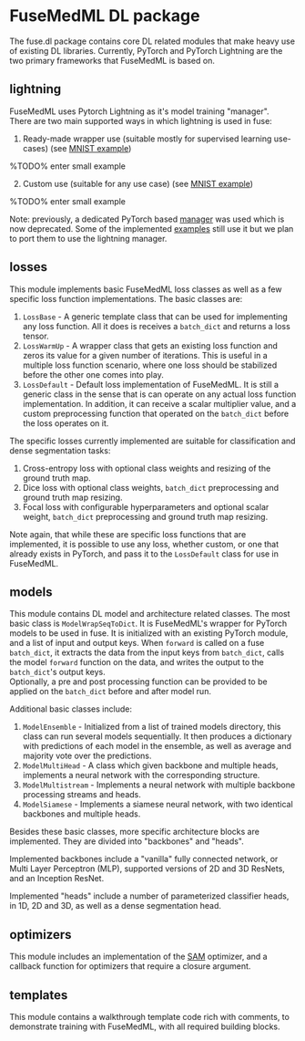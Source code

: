 # FuseMedML DL package

The fuse.dl package contains core DL related modules that make heavy use of existing DL libraries. Currently, PyTorch and PyTorch Lightning are the two primary frameworks that FuseMedML is based on.

## lightning
FuseMedML uses Pytorch Lightning as it's model training "manager".  
There are two main supported ways in which lightning is used in fuse:
1. Ready-made wrapper use (suitable mostly for supervised learning use-cases)
(see [MNIST example](../examples/fuse_examples/imaging/classification/mnist/run_mnist.py))

%TODO% enter small example
    
2. Custom use (suitable for any use case)
(see [MNIST example](../examples/fuse_examples/imaging/classification/mnist/run_mnist_custom_pl_imp.py))

%TODO% enter small example

Note: previously, a dedicated PyTorch based [manager](manager) was used which is now deprecated. Some of the implemented [examples](../examples) still use it but we plan to port them to use the lightning manager.

## losses
This module implements basic FuseMedML loss classes as well as a few specific loss function implementations.
The basic classes are:  
1. `LossBase` - A generic template class that can be used for implementing any loss function. All it does is receives a `batch_dict` and returns a loss tensor.
2. `LossWarmUp` - A wrapper class that gets an existing loss function and zeros its value for a given number of iterations. This is useful in a multiple loss function scenario, where one loss should be stabilized before the other one comes into play.
3. `LossDefault` - Default loss implementation of FuseMedML. It is still a generic class in the sense that is can operate on any actual loss function implementation. In addition, it can receive a scalar multiplier value, and a custom preprocessing function that operated on the `batch_dict` before the loss operates on it.

The specific losses currently implemented are suitable for classification and dense segmentation tasks:  
1. Cross-entropy loss with optional class weights and resizing of the ground truth map.
2. Dice loss with optional class weights, `batch_dict` preprocessing and ground truth map resizing. 
3. Focal loss with configurable hyperparameters and optional scalar weight, `batch_dict` preprocessing and ground truth map resizing.  

Note again, that while these are specific loss functions that are implemented, it is possible to use any loss, whether custom, or one that already exists in PyTorch, and pass it to the `LossDefault` class for use in FuseMedML.

## models
This module contains DL model and architecture related classes. 
The most basic class is `ModelWrapSeqToDict`. It is FuseMedML's wrapper for PyTorch models to be used in fuse. It is initialized with an existing PyTorch module, and a list of input and output keys. When `forward` is called on a fuse `batch_dict`, it extracts the data from the input keys from `batch_dict`, calls the model `forward` function on the data, and writes the output to the `batch_dict`'s output keys.  
Optionally, a pre and post processing function can be provided to be applied on the `batch_dict` before and after model run.

 Additional basic classes include:
 1. `ModelEnsemble` - Initialized from a list of trained models directory, this class can run several models sequentially. It then produces a dictionary with predictions of each model in the ensemble, as well as average and majority vote over the predictions.
 2. `ModelMultiHead` - A class which given backbone and multiple heads, implements a neural network with the corresponding structure.
 3. `ModelMultistream` - Implements a neural network with multiple backbone processing streams and heads.
 4. `ModelSiamese` - Implements a siamese neural network, with two identical backbones and multiple heads.

Besides these basic classes, more specific architecture blocks are implemented. They are divided into "backbones" and "heads".

Implemented backbones include a "vanilla" fully connected network, or Multi Layer Perceptron (MLP), supported versions of 2D and 3D ResNets, and an Inception ResNet.   

Implemented "heads" include a number of parameterized classifier heads, in 1D, 2D and 3D, as well as a dense segmentation head.

## optimizers
This module includes an implementation of the [SAM](https://github.com/davda54/sam) optimizer, and a callback function for optimizers that require a closure argument.

## templates
This module contains a walkthrough template code rich with comments, to demonstrate training with FuseMedML, with all required building blocks.
